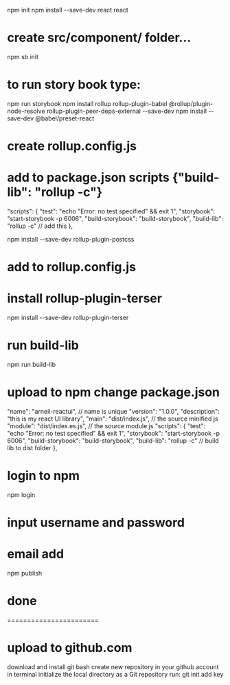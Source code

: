
npm init
npm install --save-dev react react
 # create src/component/ folder...

npm sb init
 # to run story book type:
npm run storybook
npm install rollup rollup-plugin-babel @rollup/plugin-node-resolve rollup-plugin-peer-deps-external --save-dev
npm install --save-dev @babel/preset-react

# create rollup.config.js
# add to package.json scripts {"build-lib": "rollup -c"}
  "scripts": {
    "test": "echo \"Error: no test specified\" && exit 1",
    "storybook": "start-storybook -p 6006",
    "build-storybook": "build-storybook",
    "build-lib": "rollup -c" // add this
  },


npm install --save-dev rollup-plugin-postcss
 # add to rollup.config.js
 # install rollup-plugin-terser

npm install --save-dev rollup-plugin-terser

 # run build-lib

npm run build-lib

# upload to npm change package.json
 "name": "arneil-reactui", // name is unique
  "version": "1.0.0",
  "description": "this is my react UI library",
  "main": "dist/index.js", // the source minified js
  "module": "dist/index.es.js", // the source module js
  "scripts": {
    "test": "echo \"Error: no test specified\" && exit 1",
    "storybook": "start-storybook -p 6006",
    "build-storybook": "build-storybook",
    "build-lib": "rollup -c" // build lib to dist folder
  },

  # login to npm
   npm login
   # input username and password
   # email add
   npm publish
   # done
   =======================
   # upload to github.com
   download and install git bash
   create new repository in your github account
   in terminal
   initialize the local directory as a Git repository
   run:
    git init
    add key

